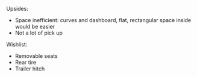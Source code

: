 Upsides:

-   Space inefficient: curves and dashboard, flat, rectangular space inside would be easier
-   Not a lot of pick up

Wishlist:

-   Removable seats
-   Rear tire
-   Trailer hitch
